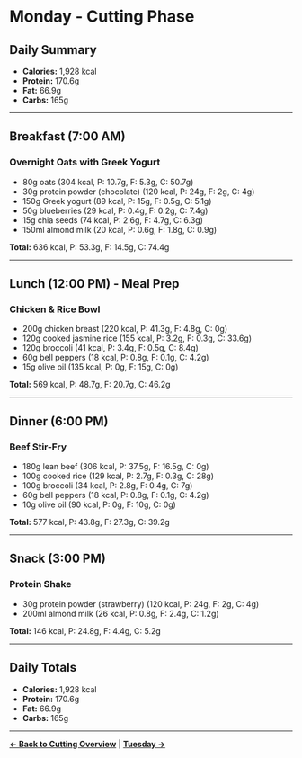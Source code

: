 # Monday - Cutting Phase

## Daily Summary
- **Calories:** 1,928 kcal
- **Protein:** 170.6g
- **Fat:** 66.9g
- **Carbs:** 165g

---

## Breakfast (7:00 AM)
### Overnight Oats with Greek Yogurt
- 80g oats (304 kcal, P: 10.7g, F: 5.3g, C: 50.7g)
- 30g protein powder (chocolate) (120 kcal, P: 24g, F: 2g, C: 4g)
- 150g Greek yogurt (89 kcal, P: 15g, F: 0.5g, C: 5.1g)
- 50g blueberries (29 kcal, P: 0.4g, F: 0.2g, C: 7.4g)
- 15g chia seeds (74 kcal, P: 2.6g, F: 4.7g, C: 6.3g)
- 150ml almond milk (20 kcal, P: 0.6g, F: 1.8g, C: 0.9g)

**Total:** 636 kcal, P: 53.3g, F: 14.5g, C: 74.4g

---

## Lunch (12:00 PM) - Meal Prep
### Chicken & Rice Bowl
- 200g chicken breast (220 kcal, P: 41.3g, F: 4.8g, C: 0g)
- 120g cooked jasmine rice (155 kcal, P: 3.2g, F: 0.3g, C: 33.6g)
- 120g broccoli (41 kcal, P: 3.4g, F: 0.5g, C: 8.4g)
- 60g bell peppers (18 kcal, P: 0.8g, F: 0.1g, C: 4.2g)
- 15g olive oil (135 kcal, P: 0g, F: 15g, C: 0g)

**Total:** 569 kcal, P: 48.7g, F: 20.7g, C: 46.2g

---

## Dinner (6:00 PM)
### Beef Stir-Fry
- 180g lean beef (306 kcal, P: 37.5g, F: 16.5g, C: 0g)
- 100g cooked rice (129 kcal, P: 2.7g, F: 0.3g, C: 28g)
- 100g broccoli (34 kcal, P: 2.8g, F: 0.4g, C: 7g)
- 60g bell peppers (18 kcal, P: 0.8g, F: 0.1g, C: 4.2g)
- 10g olive oil (90 kcal, P: 0g, F: 10g, C: 0g)

**Total:** 577 kcal, P: 43.8g, F: 27.3g, C: 39.2g

---

## Snack (3:00 PM)
### Protein Shake
- 30g protein powder (strawberry) (120 kcal, P: 24g, F: 2g, C: 4g)
- 200ml almond milk (26 kcal, P: 0.8g, F: 2.4g, C: 1.2g)

**Total:** 146 kcal, P: 24.8g, F: 4.4g, C: 5.2g

---

## Daily Totals
- **Calories:** 1,928 kcal
- **Protein:** 170.6g
- **Fat:** 66.9g
- **Carbs:** 165g

---

**[← Back to Cutting Overview](/cutting)** | **[Tuesday →](/cutting/tuesday)** 